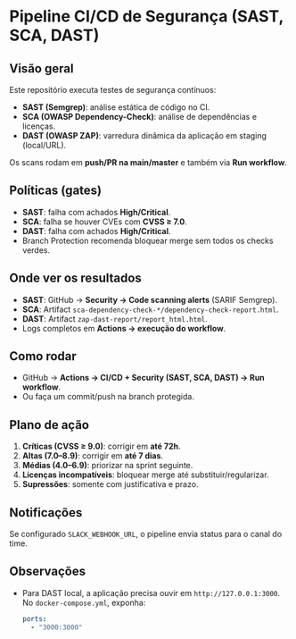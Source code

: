# Pipeline CI/CD de Segurança (SAST, SCA, DAST)

## Visão geral
Este repositório executa testes de segurança contínuos:
- **SAST (Semgrep)**: análise estática de código no CI.
- **SCA (OWASP Dependency-Check)**: análise de dependências e licenças.
- **DAST (OWASP ZAP)**: varredura dinâmica da aplicação em staging (local/URL).

Os scans rodam em **push/PR na main/master** e também via **Run workflow**.

## Políticas (gates)
- **SAST**: falha com achados **High/Critical**.
- **SCA**: falha se houver CVEs com **CVSS ≥ 7.0**.
- **DAST**: falha com achados **High/Critical**.
- Branch Protection recomenda bloquear merge sem todos os checks verdes.

## Onde ver os resultados
- **SAST**: GitHub → **Security → Code scanning alerts** (SARIF Semgrep).
- **SCA**: Artifact `sca-dependency-check-*/dependency-check-report.html`.
- **DAST**: Artifact `zap-dast-report/report_html.html`.
- Logs completos em **Actions → execução do workflow**.

## Como rodar
- GitHub → **Actions → CI/CD + Security (SAST, SCA, DAST) → Run workflow**.
- Ou faça um commit/push na branch protegida.

## Plano de ação
1. **Críticas (CVSS ≥ 9.0)**: corrigir em **até 72h**.
2. **Altas (7.0–8.9)**: corrigir em **até 7 dias**.
3. **Médias (4.0–6.9)**: priorizar na sprint seguinte.
4. **Licenças incompatíveis**: bloquear merge até substituir/regularizar.
5. **Supressões**: somente com justificativa e prazo.

## Notificações
Se configurado `SLACK_WEBHOOK_URL`, o pipeline envia status para o canal do time.

## Observações
- Para DAST local, a aplicação precisa ouvir em `http://127.0.0.1:3000`.  
  No `docker-compose.yml`, exponha:
  ```yaml
  ports:
    - "3000:3000"
